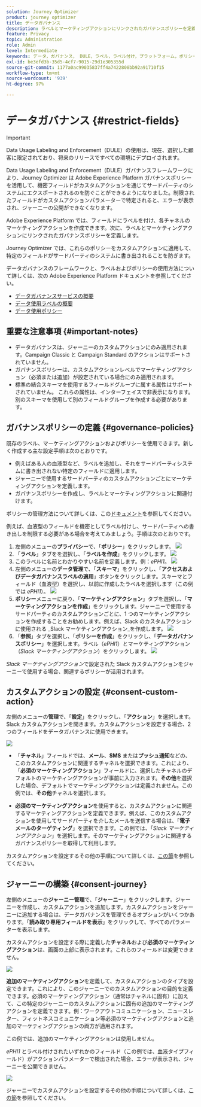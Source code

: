 ```yaml
---
solution: Journey Optimizer
product: journey optimizer
title: データガバナンス
description: ラベルとマーケティングアクションにリンクされたガバナンスポリシーを定義する
feature: Privacy
topic: Administration
role: Admin
level: Intermediate
keywords: データ，ガバナンス， DULE，ラベル，ラベル付け，プラットフォーム，ポリシー
exl-id: be3efd3b-35d5-4cf7-9015-29d1e305355d
source-git-commit: 1177a0ac99035837ff4a7422808bb92a91710f15
workflow-type: tm+mt
source-wordcount: '939'
ht-degree: 97%

---
```


# データガバナンス {#restrict-fields}


>[!IMPORTANT]
>
>Data Usage Labeling and Enforcement（DULE）の使用は、現在、選択した顧客に限定されており、将来のリリースですべての環境にデプロイされます。

Data Usage Labeling and Enforcement（DULE）ガバナンスフレームワークにより、Journey Optimizer は Adobe Experience Platform ガバナンスポリシーを活用して、機密フィールドがカスタムアクションを通じてサードパーティのシステムにエクスポートされるのを防ぐことができるようになりました。制限されたフィールドがカスタムアクションパラメーターで特定されると、エラーが表示され、ジャーニーの公開ができなくなります。

Adobe Experience Platform では、フィールドにラベルを付け、各チャネルのマーケティングアクションを作成できます。次に、ラベルとマーケティングアクションにリンクされたガバナンスポリシーを定義します。

Journey Optimizer では、これらのポリシーをカスタムアクションに適用して、特定のフィールドがサードパーティのシステムに書き出されることを防ぎます。

データガバナンスのフレームワークと、ラベルおよびポリシーの使用方法について詳しくは、次の Adobe Experience Platform ドキュメントを参照してください。

* [データガバナンスサービスの概要](https://experienceleague.adobe.com/docs/experience-platform/data-governance/home.html?lang=ja)
* [データ使用ラベルの概要](https://experienceleague.adobe.com/docs/experience-platform/data-governance/labels/overview.html?lang=ja)
* [データ使用ポリシー](https://experienceleague.adobe.com/docs/experience-platform/data-governance/policies/overview.html?lang=ja)

## 重要な注意事項 {#important-notes}

* データガバナンスは、ジャーニーのカスタムアクションにのみ適用されます。Campaign Classic と Campaign Standard のアクションはサポートされていません。
* ガバナンスポリシーは、カスタムアクションレベルでマーケティングアクション（必須または追加）が設定されている場合にのみ適用されます。
* 標準の結合スキーマを使用するフィールドグループに属する属性はサポートされていません。 これらの属性は、インターフェイスで非表示になります。 別のスキーマを使用して別のフィールドグループを作成する必要があります。

## ガバナンスポリシーの定義 {#governance-policies}

既存のラベル、マーケティングアクションおよびポリシーを使用できます。新しく作成する主な設定手順は次のとおりです。

* 例えばある人の血液型など、ラベルを追加し、それをサードパーティシステムに書き出されない特定のフィールドに適用します。
* ジャーニーで使用するサードパーティのカスタムアクションごとにマーケティングアクションを定義します。
* ガバナンスポリシーを作成し、ラベルとマーケティングアクションに関連付けます。

ポリシーの管理方法について詳しくは、この[ドキュメント](https://experienceleague.adobe.com/docs/experience-platform/data-governance/policies/user-guide.html?lang=ja#consent-policy)を参照してください。

例えば、血液型のフィールドを機密としてラベル付けし、サードパーティへの書き出しを制限する必要がある場合を考えてみましょう。手順は次のとおりです。

1. 左側のメニューの&#x200B;**プライバシー**&#x200B;で、「**ポリシー**」をクリックします。
   ![](assets/action-privacy0.png)
1. 「**ラベル**」タブをを選択し、「**ラベルを作成**」をクリックします。
   ![](assets/action-privacy1.png)
1. このラベルに名前とわかりやすい名前を定義します。例：_ePHI1_。
   ![](assets/action-privacy2.png)
1. 左側のメニューの&#x200B;**データ管理**&#x200B;で、「**スキーマ**」をクリックし、「**アクセスおよびデータガバナンスラベルの適用**」ボタンをクリックします。スキーマとフィールド（血液型）を選択し、以前に作成したラベルを選択します（この例では _ePHI1_）。
   ![](assets/action-privacy3.png)
1. **ポリシー**&#x200B;メニューに戻り、「**マーケティングアクション**」タブを選択し、「**マーケティングアクションを作成**」をクリックします。ジャーニーで使用するサードパーティのカスタムアクションごとに、1 つのマーケティングアクションを作成することをお勧めします。例えば、Slack のカスタムアクションに使用される _Slack マーケティングアクション_を作成します。
   ![](assets/action-privacy4.png)
1. 「**参照**」タブを選択し、「**ポリシーを作成**」をクリックし、「**データガバナンスポリシー**」を選択します。ラベル（_ePHI1_）とマーケティングアクション（_Slack マーケティングアクション_）をクリックします。
   ![](assets/action-privacy5.png)

_Slack マーケティングアクション_&#x200B;で設定された Slack カスタムアクションをジャーニーで使用する場合、関連するポリシーが活用されます。

## カスタムアクションの設定 {#consent-custom-action}

左側のメニューの&#x200B;**管理**&#x200B;で、「**設定**」をクリックし、「**アクション**」を選択します。Slack カスタムアクションを開きます。カスタムアクションを設定する場合、2 つのフィールドをデータガバナンスに使用できます。

![](assets/action-privacy6.png)

* 「**チャネル**」フィールドでは、**メール**、**SMS** または&#x200B;**プッシュ通知**&#x200B;などの、このカスタムアクションに関連するチャネルを選択できます。これにより、「**必須のマーケティングアクション**」フィールドに、選択したチャネルのデフォルトのマーケティングアクションが事前に入力されます。**その他**&#x200B;を選択した場合、デフォルトでマーケティングアクションは定義されません。この例では、**その他**&#x200B;チャネルを選択します。

* **必須のマーケティングアクション**&#x200B;を使用すると、カスタムアクションに関連するマーケティングアクションを定義できます。例えば、このカスタムアクションを使用してサードパーティを介したメールを送信する場合は、「**電子メールのターゲティング**」を選択できます。この例では、「_Slack マーケティングアクション_」を選択します。そのマーケティングアクションに関連するガバナンスポリシーを取得して利用します。

カスタムアクションを設定するその他の手順について詳しくは、[この節](../action/about-custom-action-configuration.md#consent-management)を参照してください。

## ジャーニーの構築 {#consent-journey}

左側のメニューの&#x200B;**ジャーニー管理**&#x200B;で、「**ジャーニー**」をクリックします。ジャーニーを作成し、カスタムアクションを追加します。カスタムアクションをジャーニーに追加する場合は、データガバナンスを管理できるオプションがいくつかあります。「**読み取り専用フィールドを表示**」をクリックして、すべてのパラメーターを表示します。

カスタムアクションを設定する際に定義した&#x200B;**チャネル**&#x200B;および&#x200B;**必須のマーケティングアクション**&#x200B;は、画面の上部に表示されます。これらのフィールドは変更できません。

![](assets/action-privacy7.png)

**追加のマーケティングアクション**&#x200B;を定義して、カスタムアクションのタイプを設定できます。これにより、このジャーニーでのカスタムアクションの目的を定義できます。必須のマーケティングアクション（通常はチャネルに固有）に加えて、この特定のジャーニーのカスタムアクションに固有の追加のマーケティングアクションを定義できます。例：ワークアウトコミュニケーション、ニュースレター、フィットネスコミュニケーション等必須のマーケティングアクションと追加のマーケティングアクションの両方が適用されます。

この例では、追加のマーケティングアクションは使用しません。

_ePHI1_ とラベル付けされたいずれかのフィールド（この例では、血液タイプフィールド）がアクションパラメーターで検出された場合、エラーが表示され、ジャーニーを公開できません。

![](assets/action-privacy8.png)

ジャーニーでカスタムアクションを設定するその他の手順について詳しくは、[この節](../building-journeys/using-custom-actions.md)を参照してください。
